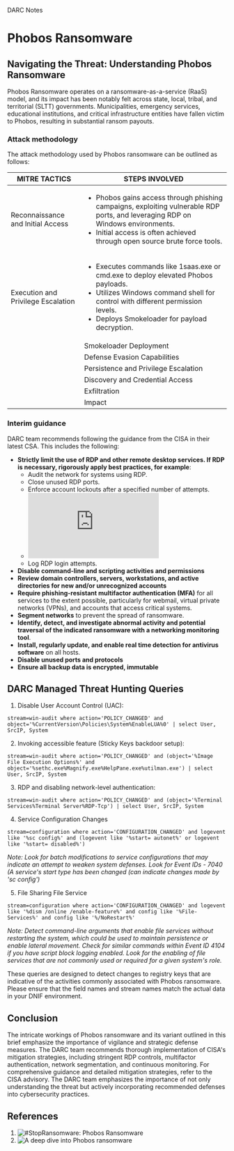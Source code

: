 DARC Notes
# Phobos Ransomware

## Navigating the Threat: Understanding Phobos Ransomware

Phobos Ransomware operates on a ransomware-as-a-service (RaaS) model, and its impact has been notably felt across state, local, tribal, and territorial (SLTT) governments. Municipalities, emergency services, educational institutions, and critical infrastructure entities have fallen victim to Phobos, resulting in substantial ransom payouts.

### Attack methodology

The attack methodology used by Phobos ransomware can be outlined as follows:

| MITRE TACTICS            | STEPS INVOLVED                                                                                                                                      |
|--------------------------|-----------------------------------------------------------------------------------------------------------------------------------------------------|
| Reconnaissance and Initial Access | <ul> <li>Phobos gains access through phishing campaigns, exploiting vulnerable RDP ports, and leveraging RDP on Windows environments.</li><li>Initial access is often achieved through open source brute force tools.</li></ul>
| Execution and Privilege Escalation | <ul><li> Executes commands like 1saas.exe or cmd.exe to deploy elevated Phobos payloads.</li><li>Utilizes Windows command shell for control with different permission levels.</li><li>Deploys Smokeloader for payload decryption.</li></ul>
|| Smokeloader Deployment    | <ul><li> Smokeloader operates in three phases, manipulating API functions, obfuscating C2 activity, and deploying destructive malware.</li><li> Uses VirtualAlloc or VirtualProtect API functions for evasion.</li></ul>
|| Defense Evasion Capabilities | <ul><li> Modifies system firewall configurations using commands like netsh firewall set opmode mode=disable.</li><li> Uses tools like Universal Virus Sniffer, Process Hacker, and PowerTool for detection evasion.</li></ul>                            
|| Persistence and Privilege Escalation | <ul><li> Utilizes commands like Exec.exe or bcdedit[.]exe for persistence.</li><li> Uses Windows Startup folders and Run Registry Keys for maintaining persistence.</li><li> Exploits built-in Windows API functions for privilege escalation.</li></ul>    
|| Discovery and Credential Access | <ul><li> Employs open source tools like Bloodhound and Sharphound for active directory enumeration.</li> <li> Uses Mimikatz and NirSoft for exporting browser client credentials.</li> <li>Enumerates connected storage devices, running processes, and encrypts user files.</li></ul>
|| Exfiltration | <ul><li> Utilizes WinSCP and ![Mega.io](http://Mega.io) for file exfiltration.</li><li>Connects directly to FTP servers and exports victim files to a cloud storage provider.</li><li> Archives data as .rar or .zip files for exfiltration.</li></ul>                               
| |Impact                     | <ul><li> Deletes volume shadow copies to prevent file recovery.</li><li>Encrypts all connected logical drives on the target host.</li><li> Extorts victims via email or voice calls, using onion sites to list victims and host stolen data.</li><li> Communicates through various instant messaging applications.</li>                                                           |                            |

### Interim guidance

DARC team recommends following the guidance from the CISA in their latest CSA. This includes the following:

- **Strictly limit the use of RDP and other remote desktop services. If RDP is necessary, rigorously apply best practices, for example**:
  - Audit the network for systems using RDP.
  - Close unused RDP ports.
  - Enforce account lockouts after a specified number of attempts.
  - ![Apply phishing-resistant multifactor authentication (MFA)](https://www.cisa.gov/sites/default/files/publications/fact-sheet-implementing-phishing-resistant-mfa-508c.pdf)
  - Log RDP login attempts.
- **Disable command-line and scripting activities and permissions**
- **Review domain controllers, servers, workstations, and active directories for new and/or unrecognized accounts**
- **Require phishing-resistant multifactor authentication (MFA)** for all services to the extent possible, particularly for webmail, virtual private networks (VPNs), and accounts that access critical systems.
- **Segment networks** to prevent the spread of ransomware.
- **Identify, detect, and investigate abnormal activity and potential traversal of the indicated ransomware with a networking monitoring tool**.
- **Install, regularly update, and enable real time detection for antivirus software** on all hosts.
- **Disable unused ports and protocols**
- **Ensure all backup data is encrypted, immutable**

## DARC Managed Threat Hunting Queries

1. Disable User Account Control (UAC):
```
stream=win-audit where action='POLICY_CHANGED' and object='%CurrentVersion\Policies\System%EnableLUA%0' | select User, SrcIP, System
```

2. Invoking accessible feature (Sticky Keys backdoor setup):
```
stream=win-audit where action='POLICY_CHANGED' and (object='%Image File Execution Options%' and object='%sethc.exe%Magnify.exe%HelpPane.exe%utilman.exe') | select User, SrcIP, System
```

3. RDP and disabling network-level authentication:
```
stream=win-audit where action='POLICY_CHANGED' and (object='%Terminal Services%Terminal Server%RDP-Tcp') | select User, SrcIP, System
```

4. Service Configuration Changes
```
stream=configuration where action='CONFIGURATION_CHANGED' and logevent like '%sc config%' and (logevent like '%start= autonet%' or logevent like '%start= disabled%')
```

*Note: Look for batch modifications to service configurations that may indicate an attempt to weaken system defenses. Look for Event IDs - 7040 (A service's start type has been changed (can indicate changes made by 'sc config')*

5. File Sharing File Service
```
stream=configuration where action='CONFIGURATION_CHANGED' and logevent like '%dism /online /enable-feature%' and config like '%File-Services%' and config like '%/NoRestart%'
```

*Note: Detect command-line arguments that enable file services without restarting the system, which could be used to maintain persistence or enable lateral movement. Check for similar commands within Event ID 4104 if you have script block logging enabled. Look for the enabling of file services that are not commonly used or required for a given system's role.*

These queries are designed to detect changes to registry keys that are indicative of the activities commonly associated with Phobos ransomware. Please ensure that the field names and stream names match the actual data in your DNIF environment.

## Conclusion

The intricate workings of Phobos ransomware and its variant outlined in this brief emphasize the importance of vigilance and strategic defense measures. The DARC team recommends thorough implementation of CISA's mitigation strategies, including stringent RDP controls, multifactor authentication, network segmentation, and continuous monitoring.
For comprehensive guidance and detailed mitigation strategies, refer to the CISA advisory. The DARC team emphasizes the importance of not only understanding the threat but actively incorporating recommended defenses into cybersecurity practices.

## References

1. ![#StopRansomware: Phobos Ransomware](https://www.cisa.gov/news-events/cybersecurity-advisories/aa24-060a)
2. ![A deep dive into Phobos ransomware](https://www.malwarebytes.com/blog/news/2019/07/a-deep-dive-into-phobos-ransomware)
